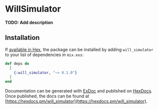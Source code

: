 # WillSimulator

**TODO: Add description**

## Installation

If [available in Hex](https://hex.pm/docs/publish), the package can be installed
by adding `will_simulator` to your list of dependencies in `mix.exs`:

```elixir
def deps do
  [
    {:will_simulator, "~> 0.1.0"}
  ]
end
```

Documentation can be generated with [ExDoc](https://github.com/elixir-lang/ex_doc)
and published on [HexDocs](https://hexdocs.pm). Once published, the docs can
be found at [https://hexdocs.pm/will_simulator](https://hexdocs.pm/will_simulator).

